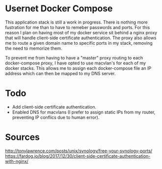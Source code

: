 # Usernet Docker Compose
This application stack is still a work in progress. There is nothing more fustration for me than to have
to remeber passwords and ports. For this reason I plan on having most of my docker service sit behind
a nginx proxy that will handle client-side certificate authentication. The proxy also allows me to
route a given domain name to specific ports in my stack, removing the need to memorize them.

To prevent me from having to have a "master" proxy routing to each docker-compose proxy,
I have opted to use macvlan's for each of my docker stacks. This allows me to assign
each docker-compose file an IP address which can then be mapped to my DNS server.

# Todo
- Add client-side certificate authentication.
- Enabled DNS for macvlans (I prefer to assign static IPs from my router, preventing IP conflics due to human error).

# Sources
http://tonylawrence.com/posts/unix/synology/free-your-synology-ports/
https://fardog.io/blog/2017/12/30/client-side-certificate-authentication-with-nginx/
